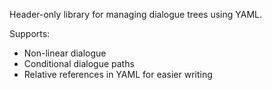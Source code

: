 Header-only library for managing dialogue trees using YAML.  
  
Supports:  
* Non-linear dialogue  
* Conditional dialogue paths  
* Relative references in YAML for easier writing  

